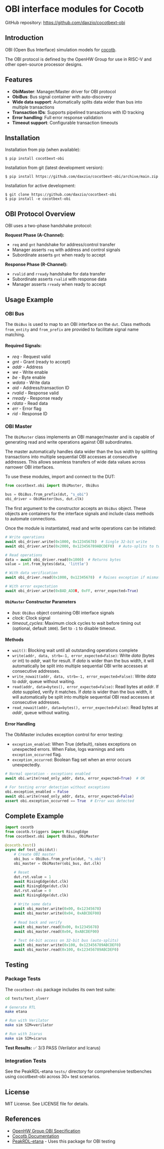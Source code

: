 # OBI interface modules for Cocotb

GitHub repository: https://github.com/daxzio/cocotbext-obi

## Introduction

OBI (Open Bus Interface) simulation models for [cocotb](https://github.com/cocotb/cocotb).

The OBI protocol is defined by the OpenHW Group for use in RISC-V and other open-source processor designs.

## Features

- **ObiMaster**: Manager/Master driver for OBI protocol
- **ObiBus**: Bus signal container with auto-discovery
- **Wide data support**: Automatically splits data wider than bus into multiple transactions
- **Transaction IDs**: Supports pipelined transactions with ID tracking
- **Error handling**: Full error response validation
- **Timeout support**: Configurable transaction timeouts

## Installation

Installation from pip (when available):

    $ pip install cocotbext-obi

Installation from git (latest development version):

    $ pip install https://github.com/daxzio/cocotbext-obi/archive/main.zip

Installation for active development:

    $ git clone https://github.com/daxzio/cocotbext-obi
    $ pip install -e cocotbext-obi

## OBI Protocol Overview

OBI uses a two-phase handshake protocol:

**Request Phase (A-Channel):**
- `req` and `gnt` handshake for address/control transfer
- Manager asserts `req` with address and control signals
- Subordinate asserts `gnt` when ready to accept

**Response Phase (R-Channel):**
- `rvalid` and `rready` handshake for data transfer
- Subordinate asserts `rvalid` with response data
- Manager asserts `rready` when ready to accept

## Usage Example

### OBI Bus

The `ObiBus` is used to map to an OBI interface on the `dut`. Class methods `from_entity` and `from_prefix` are provided to facilitate signal name matching.

#### Required Signals:
* _req_ - Request valid
* _gnt_ - Grant (ready to accept)
* _addr_ - Address
* _we_ - Write enable
* _be_ - Byte enable
* _wdata_ - Write data
* _aid_ - Address/transaction ID
* _rvalid_ - Response valid
* _rready_ - Response ready
* _rdata_ - Read data
* _err_ - Error flag
* _rid_ - Response ID

### OBI Master

The `ObiMaster` class implements an OBI manager/master and is capable of generating read and write operations against OBI subordinates.

The master automatically handles data wider than the bus width by splitting transactions into multiple sequential OBI accesses at consecutive addresses. This allows seamless transfers of wide data values across narrower OBI interfaces.

To use these modules, import and connect to the DUT:

```python
from cocotbext.obi import ObiMaster, ObiBus

bus = ObiBus.from_prefix(dut, "s_obi")
obi_driver = ObiMaster(bus, dut.clk)
```

The first argument to the constructor accepts an `ObiBus` object. These objects are containers for the interface signals and include class methods to automate connections.

Once the module is instantiated, read and write operations can be initiated:

```python
# Write operations
await obi_driver.write(0x1000, 0x12345678)  # Single 32-bit write
await obi_driver.write(0x2000, 0x123456789ABCDEF0)  # Auto-splits to two writes

# Read operations
data = await obi_driver.read(0x1000)  # Returns bytes
value = int.from_bytes(data, 'little')

# With data verification
await obi_driver.read(0x1000, 0x12345678)  # Raises exception if mismatch

# With error expectation
await obi_driver.write(0xBAD_ADDR, 0xFF, error_expected=True)
```

#### `ObiMaster` Constructor Parameters
* _bus_: `ObiBus` object containing OBI interface signals
* _clock_: Clock signal
* _timeout_cycles_: Maximum clock cycles to wait before timing out (optional, default `1000`). Set to `-1` to disable timeout.

#### Methods
* `wait()`: Blocking wait until all outstanding operations complete
* `write(addr, data, strb=-1, error_expected=False)`: Write _data_ (bytes or int) to _addr_, wait for result. If _data_ is wider than the bus width, it will automatically be split into multiple sequential OBI write accesses at consecutive addresses.
* `write_nowait(addr, data, strb=-1, error_expected=False)`: Write _data_ to _addr_, queue without waiting.
* `read(addr, data=bytes(), error_expected=False)`: Read bytes at _addr_. If _data_ supplied, verify it matches. If _data_ is wider than the bus width, it will automatically be split into multiple sequential OBI read accesses at consecutive addresses.
* `read_nowait(addr, data=bytes(), error_expected=False)`: Read bytes at _addr_, queue without waiting.

#### Error Handling

The ObiMaster includes exception control for error testing:

* `exception_enabled`: When True (default), raises exceptions on unexpected errors. When False, logs warnings and sets `exception_occurred` flag.
* `exception_occurred`: Boolean flag set when an error occurs unexpectedly.

```python
# Normal operation - exceptions enabled
await obi.write(read_only_addr, data, error_expected=True)  # OK

# For testing error detection without exceptions
obi.exception_enabled = False
await obi.write(read_only_addr, data, error_expected=False)
assert obi.exception_occurred == True  # Error was detected
```

## Complete Example

```python
import cocotb
from cocotb.triggers import RisingEdge
from cocotbext.obi import ObiBus, ObiMaster

@cocotb.test()
async def test_obi(dut):
    # Create OBI master
    obi_bus = ObiBus.from_prefix(dut, "s_obi")
    obi_master = ObiMaster(obi_bus, dut.clk)
    
    # Reset
    dut.rst.value = 1
    await RisingEdge(dut.clk)
    await RisingEdge(dut.clk)
    dut.rst.value = 0
    await RisingEdge(dut.clk)
    
    # Write some data
    await obi_master.write(0x00, 0x12345678)
    await obi_master.write(0x04, 0xABCDEF00)
    
    # Read back and verify
    await obi_master.read(0x00, 0x12345678)
    await obi_master.read(0x04, 0xABCDEF00)
    
    # Test 64-bit access on 32-bit bus (auto-splits)
    await obi_master.write(0x100, 0x123456789ABCDEF0)
    await obi_master.read(0x100, 0x123456789ABCDEF0)
```

## Testing

### Package Tests

The `cocotbext-obi` package includes its own test suite:

```bash
cd tests/test_slverr

# Generate RTL
make etana

# Run with Verilator
make sim SIM=verilator

# Run with Icarus
make sim SIM=icarus
```

**Test Results:** ✅ 3/3 PASS (Verilator and Icarus)

### Integration Tests

See the PeakRDL-etana `tests/` directory for comprehensive testbenches using cocotbext-obi across 30+ test scenarios.

## License

MIT License. See LICENSE file for details.

## References

- [OpenHW Group OBI Specification](https://github.com/openhwgroup/obi)
- [Cocotb Documentation](https://docs.cocotb.org/)
- [PeakRDL-etana](https://github.com/daxzio/PeakRDL-etana) - Uses this package for OBI testing

